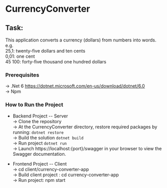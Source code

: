 # CurrencyConverter

## Task:
This application converts a currency (dollars) from numbers into words. <br/>
e.g. <br/>
25,1: twenty-five dollars and ten cents<br/>
0,01: one cent<br/>
45 100: forty-five thousand one hundred dollars<br/>

### Prerequisites
-> .Net 6 https://dotnet.microsoft.com/en-us/download/dotnet/6.0 <br />
-> Npm <br/>

### How to Run the Project
- Backend Project -- Server <br/>
-> Clone the repository <br />
-> At the CurrencyConverter directory, restore required packages by running: `dotnet restore` <br />
-> Build the solution `dotnet build` <br />
-> Run project `dotnet run` <br />
-> Launch https://localhost:{port}/swagger in your browser to view the Swagger documentation. <br />

- Frontend Project -- Client <br/>
-> cd client/currency-converter-app <br/>
-> Build client project : cd currency-converter-app <br/>
-> Run project: npm start <br/>